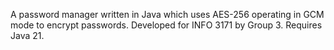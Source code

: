 A password manager written in Java which uses AES-256 operating in GCM mode to encrypt passwords.
Developed for INFO 3171 by Group 3. Requires Java 21.
